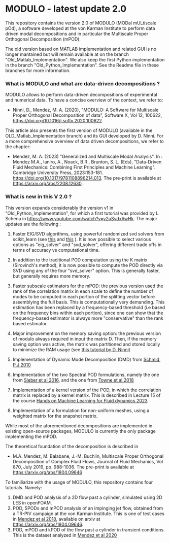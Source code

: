

MODULO - latest update 2.0
===================

This repository contains the version 2.0 of MODULO (MODal mULtiscale pOd), a software developed at the von Karman Institute to perform data driven modal decompositions and in particular the Multiscale Proper Orthogonal Decomposition (mPOD).

The old version based on MATLAB implementation and related GUI is no longer mantained but will remain available at on the branch "Old_Matlab_Implementation". We also keep the first Python implementation in the branch "Old_Python_Implementation". See the Readme file in these branches for more information.

### What is MODULO and what are data-driven decompositions ?

MODULO allows to perform data-driven decompositions of experimental and numerical data.
To have a concise overview of the context, we refer to: 

- Ninni, D., Mendez, M. A. (2020), "MODULO: A Software for Multiscale Proper Orthogonal Decomposition of data", Software X, Vol 12, 100622, https://doi.org/10.1016/j.softx.2020.100622.

This article also presents the first version of MODULO (available in the OLD_Matlab_Implementation branch) and its GUI developed by D. Ninni. 
For a more comprehensive overview of data driven decompositions, we refer to the chapter:

- Mendez, M. A. (2023) "Generalized and Multiscale Modal Analysis". In : Mendez M.A., Ianiro, A., Noack, B.R., Brunton, S. L. (Eds), "Data-Driven Fluid Mechanics: Combining First Principles and Machine Learning". Cambridge University Press, 2023:153-181. https://doi.org/10.1017/9781108896214.013. The pre-print is available at https://arxiv.org/abs/2208.12630. 


### What is new in this V 2.0 ? 

This version expands considerably the version v1 in "Old_Python_Implementation", for which a first tutorial was provided by L. Schena in https://www.youtube.com/watch?v=y2uSvdxAwHk. 
The major updates are the following :

1. Faster EIG/SVD algorithms, using powerful randomized svd solvers from scikit_learn (see [this](https://scikit-learn.org/stable/modules/generated/sklearn.decomposition.TruncatedSVD.html) and [this](https://scikit-learn.org/stable/modules/generated/sklearn.utils.extmath.randomized_svd.html) ). It is now possible to select various options as "eig_solver" and "svd_solver", offering different trade offs in terms of accuracy vs computational time.

2. In addition to the traditional POD computation using the K matrix (Sirovinch's method), it is now possible to compute the POD directly via SVD using any of the four "svd_solver" option.
This is generally faster, but generally requires more memory.

3. Faster subscale estimators for the mPOD: the previous version used the rank of the correlation matrix in each scale to define the number of modes to be computed in each portion of the splitting vector before assemblying the full basis. This is computationally very demanding. This estimation has been replaced by a frequency-based threshold (i.e based on the frequency bins within each portion), since one can show that the frequency-based estimator is always more "conservative" than the rank based estimator.

4. Major improvement on the memory saving option: the previous version of modulo always required in input the matrix D. Then, if the memory saving option was active, the matrix was partitioned and stored locally to minimize the RAM usage (see [this tutorial by D. Ninni](https://www.youtube.com/watch?v=LclxO1WTuao))


4. Implementation of Dynamic Mode Decomposition (DMD) from [Schmid, P.J 2010](https://www.cambridge.org/core/journals/journal-of-fluid-mechanics/article/dynamic-mode-decomposition-of-numerical-and-experimental-data/AA4C763B525515AD4521A6CC5E10DBD4)
4. Implementation of the two Spectral POD formulations, namely the one from [Sieber et al 2016](https://www.cambridge.org/core/journals/journal-of-fluid-mechanics/article/abs/spectral-proper-orthogonal-decomposition/DCD8A6EDEFD56F5A9715DBAD38BD461A), and the one from [Towne et al 2018](https://www.cambridge.org/core/journals/journal-of-fluid-mechanics/article/abs/spectral-proper-orthogonal-decomposition-and-its-relationship-to-dynamic-mode-decomposition-and-resolvent-analysis/EC2A6DF76490A0B9EB208CC2CA037717)
5. Implementation of a kernel version of the POD, in which the correlation matrix is replaced by a kernel matrix. This is described in Lecture 15 of the course [Hands on Machine Learning for Fluid dynamics 2023](https://www.vki.ac.be/index.php/events-ls/events/eventdetail/552/-/online-on-site-hands-on-machine-learning-for-fluid-dynamics-2023)
6. Implementation of a formulation for non-uniform meshes, using a weighted matrix for the snapshot matrix.  





While most of the aforementioned decompositions are implemented in existing open-source packages, MODULO is currently the only package implementing the mPOD.


The theoretical foundation of the decomposition is described in
- M.A. Mendez, M. Balabane, J.-M. Buchlin, Multiscale Proper Orthogonal Decomposition of Complex Fluid Flows, Journal of Fluid Mechanics, Vol 870, July 2019, pp. 988-1036. The pre-print is available at https://arxiv.org/abs/1804.09646


To familiarize with the usage of MODULO, this repository contains four tutorials. Namely:


1. DMD and POD analysis of a 2D flow past a cylinder, simulated using 2D LES in openFOAM.
2. POD, SPODs and mPOD analysis of an impinging jet flow, obtained from a TR-PIV campaign at the von Karman Institute. This is one of test cases in [Mendez et al 2018](https://www.cambridge.org/core/journals/journal-of-fluid-mechanics/article/abs/multiscale-proper-orthogonal-decomposition-of-complex-fluid-flows/D078BD2873B1C30B6DD9016E30B62DA8), available on arxiv at https://arxiv.org/abs/1804.09646. 
3. POD, mPOD and kPOD of the flow past a cylinder in transient conditions. This is the dataset analyzed in [Mendez et al 2020](https://iopscience.iop.org/article/10.1088/1361-6501/ab82be/meta)




